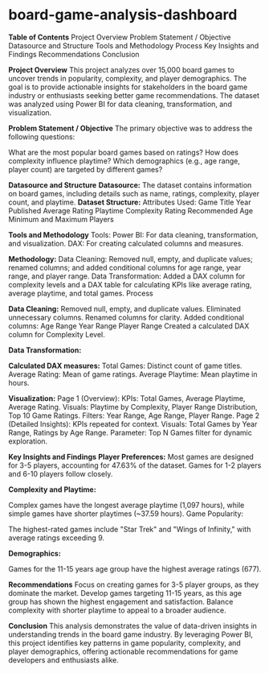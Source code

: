 # board-game-analysis-dashboard

**Table of Contents**
Project Overview
Problem Statement / Objective
Datasource and Structure
Tools and Methodology
Process
Key Insights and Findings
Recommendations
Conclusion

**Project Overview**
This project analyzes over 15,000 board games to uncover trends in popularity, complexity, and player demographics. The goal is to provide actionable insights for stakeholders in the board game industry or enthusiasts seeking better game recommendations. The dataset was analyzed using Power BI for data cleaning, transformation, and visualization.

**Problem Statement / Objective**
The primary objective was to address the following questions:

What are the most popular board games based on ratings?
How does complexity influence playtime?
Which demographics (e.g., age range, player count) are targeted by different games?

**Datasource and Structure**
**Datasource:**
The dataset contains information on board games, including details such as name, ratings, complexity, player count, and playtime.
**Dataset Structure:**
Attributes Used:
Game Title
Year Published
Average Rating
Playtime
Complexity Rating
Recommended Age
Minimum and Maximum Players

**Tools and Methodology**
Tools:
Power BI: For data cleaning, transformation, and visualization.
DAX: For creating calculated columns and measures.

**Methodology:**
Data Cleaning: Removed null, empty, and duplicate values; renamed columns; and added conditional columns for age range, year range, and player range.
Data Transformation: Added a DAX column for complexity levels and a DAX table for calculating KPIs like average rating, average playtime, and total games.
Process

**Data Cleaning:**
Removed null, empty, and duplicate values.
Eliminated unnecessary columns.
Renamed columns for clarity.
Added conditional columns:
Age Range
Year Range
Player Range
Created a calculated DAX column for Complexity Level.

**Data Transformation:**

**Calculated DAX measures:**
Total Games: Distinct count of game titles.
Average Rating: Mean of game ratings.
Average Playtime: Mean playtime in hours.

**Visualization:**
Page 1 (Overview):
KPIs: Total Games, Average Playtime, Average Rating.
Visuals: Playtime by Complexity, Player Range Distribution, Top 10 Game Ratings.
Filters: Year Range, Age Range, Player Range.
Page 2 (Detailed Insights):
KPIs repeated for context.
Visuals: Total Games by Year Range, Ratings by Age Range.
Parameter: Top N Games filter for dynamic exploration.

**Key Insights and Findings**
**Player Preferences:**
Most games are designed for 3-5 players, accounting for 47.63% of the dataset.
Games for 1-2 players and 6-10 players follow closely.

**Complexity and Playtime:**

Complex games have the longest average playtime (1,097 hours), while simple games have shorter playtimes (~37.59 hours).
Game Popularity:

The highest-rated games include "Star Trek" and "Wings of Infinity," with average ratings exceeding 9.

**Demographics:**

Games for the 11-15 years age group have the highest average ratings (677).

**Recommendations**
Focus on creating games for 3-5 player groups, as they dominate the market.
Develop games targeting 11-15 years, as this age group has shown the highest engagement and satisfaction.
Balance complexity with shorter playtime to appeal to a broader audience.

**Conclusion**
This analysis demonstrates the value of data-driven insights in understanding trends in the board game industry. By leveraging Power BI, this project identifies key patterns in game popularity, complexity, and player demographics, offering actionable recommendations for game developers and enthusiasts alike.
